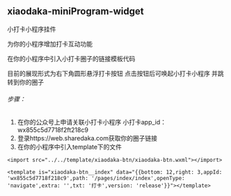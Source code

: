xiaodaka-miniProgram-widget
-------------------------------------

小打卡小程序挂件

为你的小程序增加打卡互动功能

在你的小程序中引入小打卡圈子的链接模板代码

目前的展现形式为右下角圆形悬浮打卡按钮
点击按钮后可唤起小打卡小程序 并跳转到你的圈子

###### 步骤：
1. 在你的公众号上申请关联小打卡小程序
小打卡app_id：wx855c5d7718f2ft218c9
1. 登录https://web.sharedaka.com获取你的圈子链接
1. 在你的小程序中引入template下的文件

```
<import src="../../template/xiaodaka-btn/xiaodaka-btn.wxml"></import>

<template is="xiaodaka-btn__index" data="{{bottom: 12,right: 3,appId: 'wx855c5d7718f218c9',path: '/pages/index/index',openType: 'navigate',extra: '',txt: '打卡',version: 'release'}}"></template>
```
